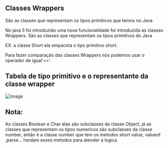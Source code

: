 ## Classes Wrappers

São as classes que representam os tipos primitivos que temos no Java

No java 5 foi introduzido uma nova funcionalidade foi introduzida as classes Wrappers. São as classes que representam os tipos primitivos do Java

EX: a classe Short ela empacota o tipo primitivo short.

Para fazer comparação das classes Wrappers nós podemos usar o operador de igual'=='.


## Tabela de tipo primitivo e o representante da classe wrapper
![image](https://user-images.githubusercontent.com/52088444/152262723-03babb61-466b-4515-9de2-e2bd53a00a2a.png)

## Nota:
As classes Boolean e Char elas são subclasses da classe Object, já as classes que representam os tipos numericos são subclasses da classe number, então é a classe number que tem os metodos short value, valueof ,parse...  herdam esses metodos para atender a logica 
